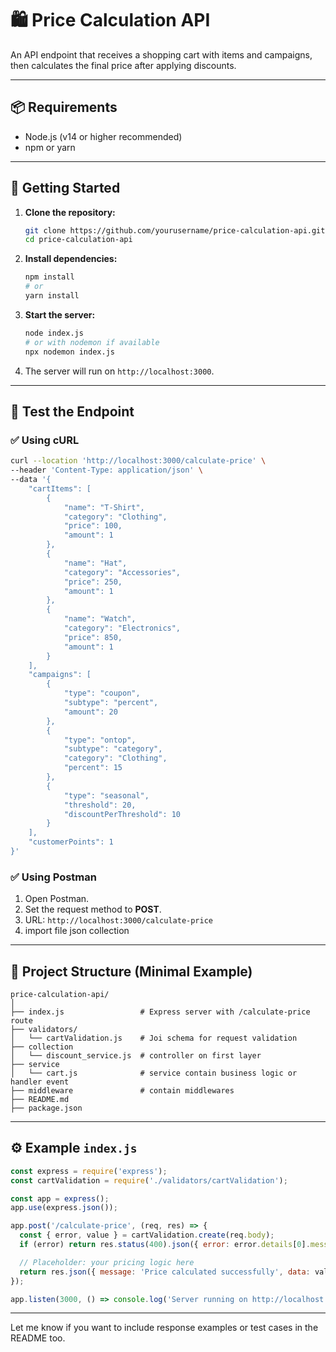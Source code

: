 # 🛍️ Price Calculation API

An API endpoint that receives a shopping cart with items and campaigns, then calculates the final price after applying discounts.

---

## 📦 Requirements

* Node.js (v14 or higher recommended)
* npm or yarn

---

## 🚀 Getting Started

1. **Clone the repository:**

   ```bash
   git clone https://github.com/yourusername/price-calculation-api.git
   cd price-calculation-api
   ```

2. **Install dependencies:**

   ```bash
   npm install
   # or
   yarn install
   ```

3. **Start the server:**

   ```bash
   node index.js
   # or with nodemon if available
   npx nodemon index.js
   ```

4. The server will run on `http://localhost:3000`.

---

## 🧪 Test the Endpoint

### ✅ Using cURL

```bash
curl --location 'http://localhost:3000/calculate-price' \
--header 'Content-Type: application/json' \
--data '{
    "cartItems": [
        {
            "name": "T-Shirt",
            "category": "Clothing",
            "price": 100,
            "amount": 1
        },
        {
            "name": "Hat",
            "category": "Accessories",
            "price": 250,
            "amount": 1
        },
        {
            "name": "Watch",
            "category": "Electronics",
            "price": 850,
            "amount": 1
        }
    ],
    "campaigns": [
        {
            "type": "coupon",
            "subtype": "percent",
            "amount": 20
        },
        {
            "type": "ontop",
            "subtype": "category",
            "category": "Clothing",
            "percent": 15
        },
        {
            "type": "seasonal",
            "threshold": 20,
            "discountPerThreshold": 10
        }
    ],
    "customerPoints": 1
}'
```

### ✅ Using Postman

1. Open Postman.
2. Set the request method to **POST**.
3. URL: `http://localhost:3000/calculate-price`
5. import file json collection


---

## 📂 Project Structure (Minimal Example)

```
price-calculation-api/
│
├── index.js                 # Express server with /calculate-price route
├── validators/
│   └── cartValidation.js    # Joi schema for request validation
├── collection
│   └── discount_service.js  # controller on first layer
├── service
│   └── cart.js              # service contain business logic or handler event
├── middleware               # contain middlewares
├── README.md
├── package.json
```

---

## ⚙️ Example `index.js`

```js
const express = require('express');
const cartValidation = require('./validators/cartValidation');

const app = express();
app.use(express.json());

app.post('/calculate-price', (req, res) => {
  const { error, value } = cartValidation.create(req.body);
  if (error) return res.status(400).json({ error: error.details[0].message });

  // Placeholder: your pricing logic here
  return res.json({ message: 'Price calculated successfully', data: value });
});

app.listen(3000, () => console.log('Server running on http://localhost:3000'));
```

---

Let me know if you want to include response examples or test cases in the README too.
